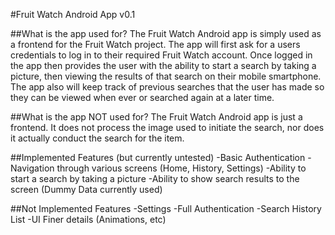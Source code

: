 #Fruit Watch Android App v0.1

##What is the app used for?
The Fruit Watch Android app is simply used as a frontend for the Fruit Watch project. The app will first ask for a users credentials to log in to their required Fruit Watch account. Once logged in the app then provides the user with the ability to start a search by taking a picture, then viewing the results of that search on their mobile smartphone. The app also will keep track of previous searches that the user has made so they can be viewed when ever or searched again at a later time.

##What is the app NOT used for?
The Fruit Watch Android app is just a frontend. It does not process the image used to initiate the search, nor does it actually conduct the search for the item.

##Implemented Features (but currently untested)
-Basic Authentication
-Navigation through various screens (Home, History, Settings)
-Ability to start a search by taking a picture
-Ability to show search results to the screen (Dummy Data currently used)


##Not Implemented Features
-Settings 
-Full Authentication
-Search History List
-UI Finer details (Animations, etc)
